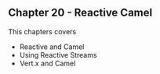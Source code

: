 Chapter 20 - Reactive Camel
-----------------------

This chapters covers

- Reactive and Camel
- Using Reactive Streams
- Vert.x and Camel
